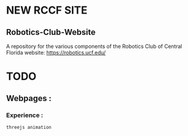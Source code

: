 # NEW RCCF SITE
## Robotics-Club-Website
A repository for the various components of the Robotics Club of Central Florida website: https://robotics.ucf.edu/




# TODO

## Webpages : 
    
### Experience :
    threejs animation